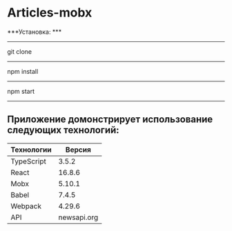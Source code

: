 # Articles-mobx

***Установка: ***
***
git clone
***
npm install
***
npm start
***

Приложение домонстрирует использование следующих технологий:  
------------------
Технологии|Версия
----------|---------
TypeScript|3.5.2
React     |16.8.6
Mobx      |5.10.1
Babel     |7.4.5
Webpack   |4.29.6
API       |newsapi.org

